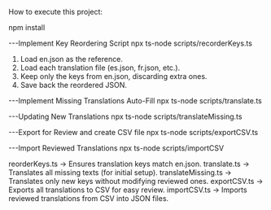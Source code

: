 How to execute this project:

npm install


---Implement Key Reordering Script
   npx ts-node scripts/recorderKeys.ts
   1. Load en.json as the reference.
   2. Load each translation file (es.json, fr.json, etc.).
   3. Keep only the keys from en.json, discarding extra ones.
   4. Save back the reordered JSON.

---Implement Missing Translations Auto-Fill
   npx ts-node scripts/translate.ts

---Updating New Translations
   npx ts-node scripts/translateMissing.ts

---Export for Review and create CSV file
   npx ts-node scripts/exportCSV.ts

---Import Reviewed Translations
   npx ts-node scripts/importCSV



reorderKeys.ts	               ->        Ensures translation keys match en.json.
translate.ts	               ->        Translates all missing texts (for initial setup).
translateMissing.ts	           ->        Translates only new keys without modifying reviewed ones.
exportCSV.ts                   ->        Exports all translations to CSV for easy review.
importCSV.ts                   ->        Imports reviewed translations from CSV into JSON files.
